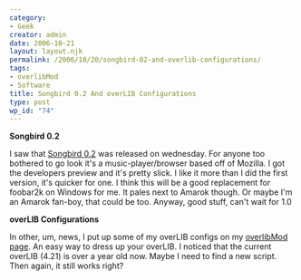 ```yaml
---
category:
- Geek
creator: admin
date: 2006-10-21
layout: layout.njk
permalink: /2006/10/20/songbird-02-and-overlib-configurations/
tags:
- overlibMod
- Software
title: Songbird 0.2 And overLIB Configurations
type: post
wp_id: "74"
---
```


**Songbird 0.2**

I saw that [Songbird 0.2](http://www.songbirdnest.com/) was released on wednesday.  For anyone too bothered to go look it's a music-player/browser based off of Mozilla.  I got the developers preview and it's pretty slick.  I like it more than I did the first version, it's quicker for one.  I think this will be a good replacement for foobar2k on Windows for me.  It pales next to Amarok though.  Or maybe I'm an Amarok fan-boy, that could be too.  Anyway, good stuff, can't wait for 1.0


**overLIB Configurations**

In other, um, news, I put up some of my overLIB configs on my [overlibMod page](https://static.velvetcache.org/projects/js/overlib_mod/).  An easy way to dress up your overLIB.  I noticed that the current overLIB (4.21) is over a year old now.  Maybe I need to find a new script.  Then again, it still works right?
